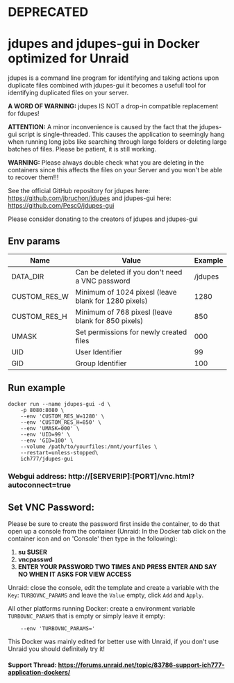 # DEPRECATED

# jdupes and jdupes-gui in Docker optimized for Unraid
jdupes is a command line program for identifying and taking actions upon duplicate files combined with jdupes-gui it becomes a usefull tool for identifying duplicated files on your server.

**A WORD OF WARNING:** jdupes IS NOT a drop-in compatible replacement for fdupes!

**ATTENTION:** A minor inconvenience is caused by the fact that the jdupes-gui script is single-threaded. This causes the application to seemingly hang when running long jobs like searching through large folders or deleting large batches of files. Please be patient, it is still working.

**WARNING:** Please always double check what you are deleting in the containers since this affects the files on your Server and you won't be able to recover them!!!

See the official GitHub repository for jdupes here: https://github.com/jbruchon/jdupes and jdupes-gui here: https://github.com/Pesc0/jdupes-gui

Please consider donating to the creators of jdupes and jdupes-gui

## Env params
| Name | Value | Example |
| --- | --- | --- |
| DATA_DIR | Can be deleted if you don't need a VNC password | /jdupes |
| CUSTOM_RES_W | Minimum of 1024 pixesl (leave blank for 1280 pixels) | 1280 |
| CUSTOM_RES_H | Minimum of 768 pixesl (leave blank for 850 pixels) | 850 |
| UMASK | Set permissions for newly created files | 000 |
| UID | User Identifier | 99 |
| GID | Group Identifier | 100 |

## Run example
```
docker run --name jdupes-gui -d \
    -p 8080:8080 \
    --env 'CUSTOM_RES_W=1280' \
    --env 'CUSTOM_RES_H=850' \
    --env 'UMASK=000' \
	--env 'UID=99' \
	--env 'GID=100' \
    --volume /path/to/yourfiles:/mnt/yourfiles \
    --restart=unless-stopped\
	ich777/jdupes-gui
```

### Webgui address: http://[SERVERIP]:[PORT]/vnc.html?autoconnect=true

## Set VNC Password:
 Please be sure to create the password first inside the container, to do that open up a console from the container (Unraid: In the Docker tab click on the container icon and on 'Console' then type in the following):

1) **su $USER**
2) **vncpasswd**
3) **ENTER YOUR PASSWORD TWO TIMES AND PRESS ENTER AND SAY NO WHEN IT ASKS FOR VIEW ACCESS**

Unraid: close the console, edit the template and create a variable with the `Key`: `TURBOVNC_PARAMS` and leave the `Value` empty, click `Add` and `Apply`.

All other platforms running Docker: create a environment variable `TURBOVNC_PARAMS` that is empty or simply leave it empty:
```
    --env 'TURBOVNC_PARAMS='
```

This Docker was mainly edited for better use with Unraid, if you don't use Unraid you should definitely try it!

#### Support Thread: https://forums.unraid.net/topic/83786-support-ich777-application-dockers/